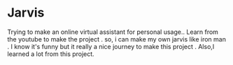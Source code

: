 # Jarvis
Trying to make an online virtual  assistant for personal usage..
Learn from the youtube to make the project . so, i can make my own jarvis like iron man . I know it's funny but it really a nice journey to make this project . Also,I learned a lot from this project.
